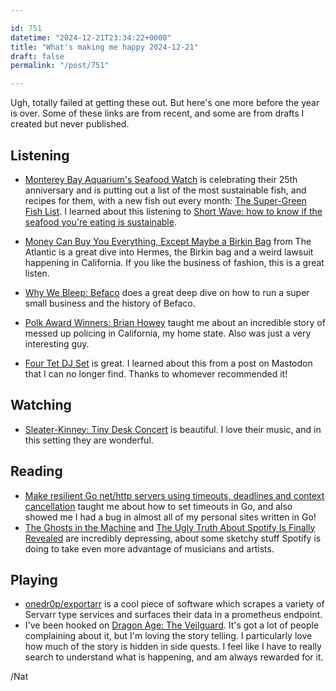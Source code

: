 ```yaml
---

id: 751
datetime: "2024-12-21T23:34:22+0000"
title: "What's making me happy 2024-12-21"
draft: false
permalink: "/post/751"

---
```


Ugh, totally failed at getting these out. But here's one more before the year is over. Some of these links are from recent, and some are from drafts I created but never published.

## Listening

 - [Monterey Bay Aquarium's Seafood Watch](https://www.seafoodwatch.org) is celebrating their 25th anniversary and is putting out a list of the most sustainable fish, and recipes for them, with a new fish out every month: [The Super-Green Fish List](https://www.seafoodwatch.org/seafood-basics/sustainable-healthy-fish). I learned about this listening to [Short Wave: how to know if the seafood you're eating is sustainable](https://www.npr.org/2024/04/22/1198909886/sustainable-seafood-watch-tuna-responsible-fish).
 - [Money Can Buy You Everything, Except Maybe a Birkin Bag](https://www.theatlantic.com/podcasts/archive/2024/04/birkin-handbag-hermes-luxury-goods-lawsuit/678026/) from The Atlantic is a great dive into Hermes, the Birkin bag and a weird lawsuit happening in California. If you like the business of fashion, this is a great listen.

 - [Why We Bleep: Befaco](https://www.whywebleep.com/whywebleep/2024/befaco) does a great deep dive on how to run a super small business and the history of Befaco.
 - [Polk Award Winners: Brian Howey](https://longform.org/posts/polk-award-winners-brian-howey) taught me about an incredible story of messed up policing in California, my home state. Also was just a very interesting guy.
 - [Four Tet DJ Set](https://youtu.be/_cd5-NbEGmo?si=2Ueh1TyxNI30iGBf) is great. I learned about this from a post on Mastodon that I can no longer find. Thanks to whomever recommended it!

## Watching

 - [Sleater-Kinney: Tiny Desk Concert](https://www.youtube.com/watch?v=bEyxy8S1MN8) is beautiful. I love their music, and in this setting they are wonderful.

## Reading

 - [Make resilient Go net/http servers using timeouts, deadlines and context cancellation](https://ieftimov.com/posts/make-resilient-golang-net-http-servers-using-timeouts-deadlines-context-cancellation/) taught me about how to set timeouts in Go, and also showed me I had a bug in almost all of my personal sites written in Go!
 - [The Ghosts in the Machine](https://harpers.org/archive/2025/01/the-ghosts-in-the-machine-liz-pelly-spotify-musicians/) and [The Ugly Truth About Spotify Is Finally Revealed](https://www.honest-broker.com/p/the-ugly-truth-about-spotify-is-finally) are incredibly depressing, about some sketchy stuff Spotify is doing to take even more advantage of musicians and artists.

## Playing

- [onedr0p/exportarr](https://github.com/onedr0p/exportarr) is a cool piece of software which scrapes a variety of Servarr type services and surfaces their data in a prometheus endpoint.
- I've been hooked on [Dragon Age: The Veilguard](https://en.wikipedia.org/wiki/Dragon_Age:_The_Veilguard). It's got a lot of people complaining about it, but I'm loving the story telling. I particularly love how much of the story is hidden in side quests. I feel like I have to really search to understand what is happening, and am always rewarded for it.

/Nat